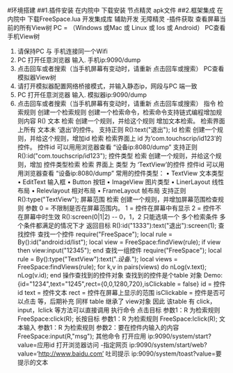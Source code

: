 #环境搭建
##1.插件安装
     在内院中 下载安装 节点精灵 apk文件
##2.框架集成
    在内院中 下载FreeSpace.lua 开发集成库
辅助开发
无障精灵 -插件获取
查看屏幕当前的所有View树
PC = （Windows 或Mac 或 Linux 或 Ios 或 Android）
PC查看手机View树
1. 请保持PC 与 手机连接同一个Wifi
2. PC 打开任意浏览器 输入. 手机ip:9090/dump
3. 点击回车或者搜索（当手机屏幕有变动时，请重新 点击回车或搜索）
PC查看模拟器View树
1. 请打开模拟器配置网络桥接模式，并输入静态ip，网段与PC 端一致
2. PC 打开任意浏览器 输入. 模拟器ip:9090/dump
3. 点击回车或者搜索（当手机屏幕有变动时，请重新 点击回车或搜索）
指令
检索规则
创建一个检索规则
    创建一个检索命令，检索命令支持链式编程增加规则内容
R()
文本 检索
    创建一个规则，并给这个规则 增加文本检索。
    检索界面上所有 文本未 ‘退出’的控件。
    支持正则
R():text("退出");
Id 检索
   创建一个规则，并给这个规则，增加id 检索
   检索界面上 id 为‘com.touchscrip/id123’的控件。
   控件id 可以用用浏览器查看 “设备ip:8080/dump”
   支持正则
R():id("com.touchscrip/id123");
控件类型 检索
  创建一个规则，并给这个规则，增加 控件类型检索
  检索 界面上 类型 为 ‘TextView’的控件
  控件id 可以用用浏览器查看 “设备ip:8080/dump”
  常用的控件类型：
• TextView  文本类型
• EditText  输入框
• Button 按钮
• ImageView 图片类型
• LinerLayout 线性布局
• Relevlayout 相对布局
• FrameLayout 帧布局
  支持正则
R():type("TextView");
屏幕范围 检索
     创建一个规则，并增加屏幕范围检查规则
 参数
     0 = 不限制是否在屏幕范围内。
     1 = 控件在屏幕中有显示
     2 = 控件不在屏幕中时生效
R():screen(0|1|2) -- 0，1，2 只能选填一个
多个检索条件
 多个条件都满足的情况下才 返回目标
R():id("1333"):text("退出"):screen(1);
查找控件
查找一个控件
require("FreeSpace");
local rule = By():id("android:id/list");
local view = FreeSpace:findView(rule);
if view then
    view:input("12345");
end
查找一组控件
require("FreeSpace");
local rule = By():type("TextView"):text(".*设备.*");
local views = FreeSpace:findViews(rule);
for k,v in pairs(views) do
    nLog(v.text);
  nLog(v.id);
end
操作查找到的控件对象
查找到的控件是个table 对象
Demo:
{id="1234",text="1245",rect={0,0,1280,720},isClickable = false}
id = 控件id
text = 控件文本
rect = 控件在屏幕上显示的范围
isClickable = 控件是否可以点击
等，后期补充
同样 table 继承了 view对象
因此 该table 有 click，input，lclick 等方法可以直接调用
执行命令
点击目标
参数1：R 为检索规则
FreeSpace:click(R);
长按目标
参数1：R 为检索规则
FreeSpace:lclick(R);
文本输入
参数1：R 为检索规则
参数2：要在控件内输入的内容
FreeSpace:input(R,"msg");
其他命令
打开应用
ip:9090/system/start?value=应用id
打开浏览器访问 -指定网页
ip:9090/system/start/web?value=‘http://www.baidu.com’
吐司提示
ip:9090/system/toast?value=要提示的文本
